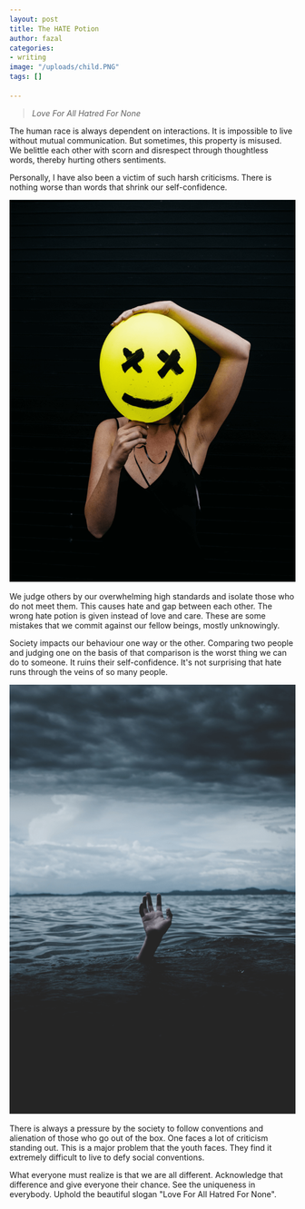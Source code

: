 ```yaml
---
layout: post
title: The HATE Potion
author: fazal
categories:
- writing
image: "/uploads/child.PNG"
tags: []

---
```

> _Love For All Hatred For None_

The human race is always dependent on interactions. It is impossible to live without mutual communication. But sometimes, this property is misused. We belittle each other with scorn and disrespect through thoughtless words, thereby hurting others sentiments.

Personally, I have also been a victim of such harsh criticisms. There is nothing worse than words that shrink our self-confidence.

![](/uploads/charles-etoroma-vkc1YLZ50yE-unsplash.jpg)

We judge others by our overwhelming high standards and isolate those who do not meet them. This causes hate and gap between each other. The wrong hate potion is given instead of love and care. These are some mistakes that we commit against our fellow beings, mostly unknowingly.

Society impacts our behaviour one way or the other. Comparing two people and judging one on the basis of that comparison is the worst thing we can do to someone. It ruins their self-confidence. It's not surprising that hate runs through the veins of so many people.

![](/uploads/ian-espinosa-rX12B5uX7QM-unsplash.jpg)

There is always a pressure by the society to follow conventions and alienation of those who go out of the box. One faces a lot of criticism standing out. This is a major problem that the youth faces. They find it extremely difficult to live to defy social conventions.

What everyone must realize is that we are all different. Acknowledge that difference and give everyone their chance. See the uniqueness in everybody. Uphold the beautiful slogan "Love For All Hatred For None".